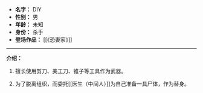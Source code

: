 
- **名字：** DIY
- **性别：** 男
- **年龄：** 未知
- **身份：** 杀手
- **登场作品：** [[《恐妻家》]] 

---

**介绍：** 

1. 擅长使用剪刀、美工刀、锥子等工具作为武器。

2. 为了脱离组织，而委托[[医生（中间人）]]为自己准备一具尸体，作为替身。
